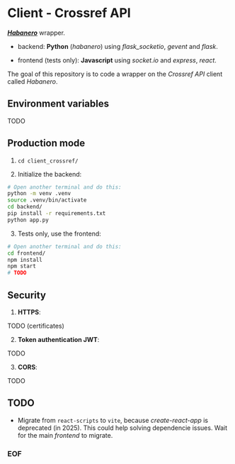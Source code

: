 # Client - Crossref API

[***Habanero***](https://github.com/sckott/habanero/) wrapper.

- backend: **Python** (*habanero*) using *flask_socketio*, *gevent* and *flask*.

- frontend (tests only): **Javascript** using *socket.io* and *express*, *react*.

The goal of this repository is to code a wrapper on the *Crossref API* client
called *Habanero*.

## Environment variables

TODO

## Production mode

1. ``cd client_crossref/``

2. Initialize the backend:

```bash
# Open another terminal and do this:
python -m venv .venv
source .venv/bin/activate
cd backend/
pip install -r requirements.txt
python app.py
```

3. Tests only, use the frontend:

```bash
# Open another terminal and do this:
cd frontend/
npm install
npm start
# TODO
```

## Security

1. **HTTPS**:

TODO (certificates)

2. **Token authentication JWT**:

TODO

3. **CORS**:

TODO

## TODO

- Migrate from `react-scripts` to `vite`, because *create-react-app* is
deprecated (in 2025). This could help solving dependencie issues.
Wait for the main *frontend* to migrate.

### EOF

